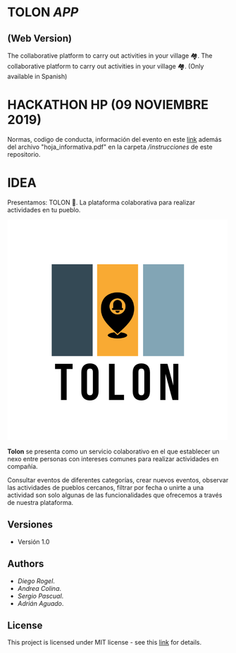 # TOLON _APP_ 
## (Web Version)

The collaborative platform to carry out activities in your village 🏘.	The collaborative platform to carry out activities in your village 🏘.
(Only available in Spanish)

# HACKATHON HP (09 NOVIEMBRE 2019)
  Normas, codigo de conducta, información del evento en este [link](https://hpscds.com/eventos/hackathon/) además del archivo "hoja_informativa.pdf" en la carpeta _/instrucciones_ de este repositorio.

# IDEA 
Presentamos: TOLON 🔔. La plataforma colaborativa para realizar actividades en tu pueblo.

![Logo](/img_README/tolon.png)

**Tolon** se presenta como un servicio colaborativo en el que establecer un nexo entre personas con intereses comunes para realizar actividades en compañía. 

Consultar eventos de diferentes categorías, crear nuevos eventos, observar las actividades de pueblos cercanos, filtrar por fecha o unirte a una actividad son solo algunas de las funcionalidades que ofrecemos a través de nuestra plataforma. 

## Versiones

* Versión 1.0

## Authors

* _Diego Rogel_.
* _Andrea Colina_.
* _Sergio Pascual_.
* _Adrián Aguado_.

## License
This project is licensed under MIT license - see this [link](https://opensource.org/licenses/MIT) for details.





